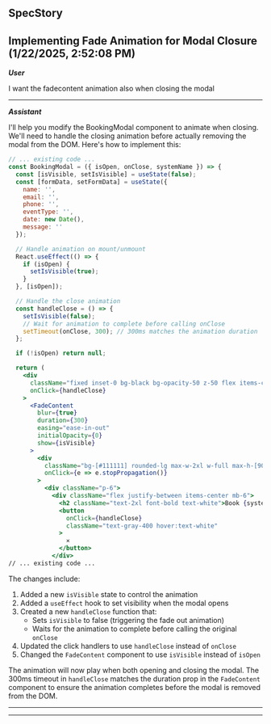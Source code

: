 ## SpecStory

## Implementing Fade Animation for Modal Closure (1/22/2025, 2:52:08 PM)

_**User**_

I want the fadecontent animation also when closing the modal

---

_**Assistant**_

I'll help you modify the BookingModal component to animate when closing. We'll need to handle the closing animation before actually removing the modal from the DOM. Here's how to implement this:

```jsx:my-react-app/src/blocks/Components/BookingModal/BookingModal.jsx
// ... existing code ...
const BookingModal = ({ isOpen, onClose, systemName }) => {
  const [isVisible, setIsVisible] = useState(false);
  const [formData, setFormData] = useState({
    name: '',
    email: '',
    phone: '',
    eventType: '',
    date: new Date(),
    message: ''
  });

  // Handle animation on mount/unmount
  React.useEffect(() => {
    if (isOpen) {
      setIsVisible(true);
    }
  }, [isOpen]);

  // Handle the close animation
  const handleClose = () => {
    setIsVisible(false);
    // Wait for animation to complete before calling onClose
    setTimeout(onClose, 300); // 300ms matches the animation duration
  };

  if (!isOpen) return null;

  return (
    <div 
      className="fixed inset-0 bg-black bg-opacity-50 z-50 flex items-center justify-center p-4"
      onClick={handleClose}
    >
      <FadeContent 
        blur={true} 
        duration={300} 
        easing="ease-in-out" 
        initialOpacity={0}
        show={isVisible}
      >
        <div 
          className="bg-[#111111] rounded-lg max-w-2xl w-full max-h-[90vh] overflow-y-auto"
          onClick={e => e.stopPropagation()}
        >
          <div className="p-6">
            <div className="flex justify-between items-center mb-6">
              <h2 className="text-2xl font-bold text-white">Book {systemName}</h2>
              <button 
                onClick={handleClose}
                className="text-gray-400 hover:text-white"
              >
                ✕
              </button>
            </div>
// ... existing code ...
```

The changes include:

1. Added a new `isVisible` state to control the animation
2. Added a `useEffect` hook to set visibility when the modal opens
3. Created a new `handleClose` function that:
   - Sets `isVisible` to false (triggering the fade out animation)
   - Waits for the animation to complete before calling the original `onClose`
4. Updated the click handlers to use `handleClose` instead of `onClose`
5. Changed the `FadeContent` component to use `isVisible` instead of `isOpen`

The animation will now play when both opening and closing the modal. The 300ms timeout in `handleClose` matches the duration prop in the `FadeContent` component to ensure the animation completes before the modal is removed from the DOM.

---



---

